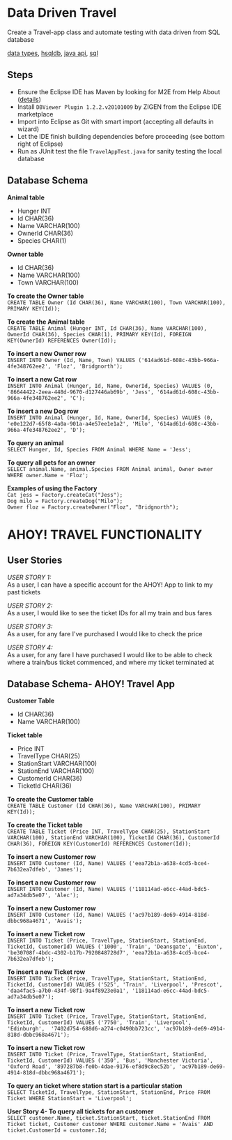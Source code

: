 # Data Driven Travel
Create a Travel-app class and automate testing with data driven from SQL database<br>

[data types](https://www.w3schools.com/sql/sql_datatypes.asp),
[hsqldb](http://hsqldb.org/),
[java api](https://docs.oracle.com/javase/7/docs/api/),
[sql](https://www.w3schools.com/sql/)

## Steps
* Ensure the Eclipse IDE has Maven by looking for M2E from Help About ([details](https://www.vogella.com/tutorials/EclipseMaven/article.html))
* Install `DBViewer Plugin 1.2.2.v20101009` by ZIGEN from the Eclipse IDE marketplace
* Import into Eclipse as Git with smart import (accepting all defaults in wizard)
* Let the IDE finish building dependencies before proceeding (see bottom right of Eclipse)
* Run as JUnit test the file `TravelAppTest.java` for sanity testing the local database

## Database Schema

**Animal table**
- Hunger INT
- Id CHAR(36)
- Name VARCHAR(100)
- OwnerId CHAR(36)
- Species CHAR(1)

**Owner table**
- Id CHAR(36)
- Name VARCHAR(100)
- Town VARCHAR(100)

**To create the Owner table**<br>
`CREATE TABLE Owner (Id CHAR(36), Name VARCHAR(100), Town VARCHAR(100), PRIMARY KEY(Id));`

**To create the Animal table**<br>
`CREATE TABLE Animal (Hunger INT, Id CHAR(36), Name VARCHAR(100), OwnerId CHAR(36), Species CHAR(1), PRIMARY KEY(Id), FOREIGN KEY(OwnerId) REFERENCES Owner(Id));`

**To insert a new Owner row**<br>
`INSERT INTO Owner (Id, Name, Town) VALUES ('614ad61d-608c-43bb-966a-4fe348762ee2', 'Floz', 'Bridgnorth');`

**To insert a new Cat row**<br>
`INSERT INTO Animal (Hunger, Id, Name, OwnerId, Species) VALUES (0, '86644422-2eea-448d-9670-d127446ab69b', 'Jess', '614ad61d-608c-43bb-966a-4fe348762ee2', 'C');`

**To insert a new Dog row**<br>
`INSERT INTO Animal (Hunger, Id, Name, OwnerId, Species) VALUES (0, 'e0e122d7-65f8-4a0a-901a-a4e57ee1e1a2', 'Milo', '614ad61d-608c-43bb-966a-4fe348762ee2', 'D');`

**To query an animal**<br>
`SELECT Hunger, Id, Species FROM Animal WHERE Name = 'Jess';`

**To query all pets for an owner**<br>
`SELECT animal.Name, animal.Species FROM Animal animal, Owner owner WHERE owner.Name = 'Floz';`


**Examples of using the Factory**<br>
`Cat jess = Factory.createCat("Jess");`<br>
`Dog milo = Factory.createDog("Milo");`<br>
`Owner floz = Factory.createOwner("Floz", "Bridgnorth");`<br>


# AHOY! TRAVEL FUNCTIONALITY
## User Stories

*USER STORY 1:* <br>
As a user, I can have a specific account for the AHOY! App to link to my past tickets

*USER STORY 2:* <br>
As a user, I would like to see the ticket IDs for all my train and bus fares

*USER STORY 3:* <br>
As a user, for any fare I've purchased I would like to check the price

*USER STORY 4:* <br>
As a user, for any fare I have purchased I would like to be able to check where a train/bus ticket commenced, and where my ticket terminated at 

## Database Schema- AHOY! Travel App

**Customer Table**
- Id CHAR(36)
- Name VARCHAR(100)

**Ticket table**
- Price INT
- TravelType CHAR(25)
- StationStart VARCHAR(100)
- StationEnd VARCHAR(100)
- CustomerId CHAR(36)
- TicketId CHAR(36)

**To create the Customer table**<br>
`CREATE TABLE Customer (Id CHAR(36), Name VARCHAR(100), PRIMARY KEY(Id));`

**To create the Ticket table**<br>
`CREATE TABLE Ticket (Price INT, TravelType CHAR(25), StationStart VARCHAR(100), StationEnd VARCHAR(100), TicketId CHAR(36), CustomerId CHAR(36), FOREIGN KEY(CustomerId) REFERENCES Customer(Id));`

**To insert a new Customer row**<br>
`INSERT INTO Customer (Id, Name) VALUES ('eea72b1a-a638-4cd5-bce4-7b632ea7dfeb', 'James');`

**To insert a new Customer row**<br>
`INSERT INTO Customer (Id, Name) VALUES ('118114ad-e6cc-44ad-bdc5-ad7a34db5e07', 'Alec');`

**To insert a new Customer row**<br>
`INSERT INTO Customer (Id, Name) VALUES ('ac97b189-de69-4914-818d-dbbc968a4671', 'Avais');`

**To insert a new Ticket row**<br>
`INSERT INTO Ticket (Price, TravelType, StationStart, StationEnd, TicketId, CustomerId) VALUES ('1000', 'Train', 'Deansgate', 'Euxton', 'be30708f-4bdc-4302-b17b-7920848728d7', 'eea72b1a-a638-4cd5-bce4-7b632ea7dfeb');`

**To insert a new Ticket row**<br>
`INSERT INTO Ticket (Price, TravelType, StationStart, StationEnd, TicketId, CustomerId) VALUES ('525', 'Train', 'Liverpool', 'Prescot', 'daa4fac5-a7b0-434f-98f1-9a4f8923e0a1', '118114ad-e6cc-44ad-bdc5-ad7a34db5e07');`

**To insert a new Ticket row**<br>
`INSERT INTO Ticket (Price, TravelType, StationStart, StationEnd, TicketId, CustomerId) VALUES ('7750', 'Train', 'Liverpool', 'Edinburgh',  '7402d754-688d6-a274-c0490bb723cc', 'ac97b189-de69-4914-818d-dbbc968a4671');`

**To insert a new Ticket row**<br>
`INSERT INTO Ticket (Price, TravelType, StationStart, StationEnd, TicketId, CustomerId) VALUES ('350', 'Bus', 'Manchester Victoria', 'Oxford Road', '897287b8-fe0b-4dae-9176-ef8d9c8ec52b', 'ac97b189-de69-4914-818d-dbbc968a4671');`

**To query an ticket where station start is a particular station**<br>
`SELECT TicketId, TravelType, StationStart, StationEnd, Price FROM Ticket WHERE StationStart = 'Liverpool';`

**User Story 4- To query all tickets for an customer**<br>
`SELECT customer.Name, ticket.StationStart, ticket.StationEnd FROM Ticket ticket, Customer customer WHERE customer.Name = 'Avais' AND ticket.CustomerId = customer.Id;`

